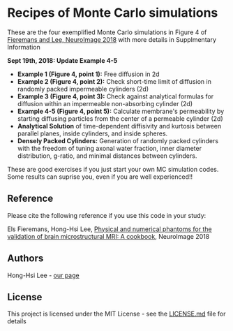 # Recipes of Monte Carlo simulations

These are the four exemplified Monte Carlo simulations in Figure 4 of [Fieremans and Lee, NeuroImage 2018](https://doi.org/10.1016/j.neuroimage.2018.06.046) with more details in Supplmentary Information

**Sept 19th, 2018: Update Example 4-5**

* **Example 1 (Figure 4, point 1):** Free diffusion in 2d
* **Example 2 (Figure 4, point 2):** Check short-time limit of diffusion in randomly packed impermeable cylinders (2d)
* **Example 3 (Figure 4, point 3):** Check against analytical formulas for diffusion within an impermeable non-absorbing cylinder (2d)
* **Example 4-5 (Figure 4, point 5):** Calculate membrane's permeability by starting diffusing particles from the center of a permeable cylinder (2d)
* **Analytical Solution** of time-dependent diffisivity and kurtosis between parallel planes, inside cylinders, and inside spheres.
* **Densely Packed Cylinders:** Generation of randomly packed cylinders with the freedom of tuning axonal water fraction, inner diameter distribution, g-ratio, and minimal distances between cylinders.

These are good exercises if you just start your own MC simulation codes.
Some results can suprise you, even if you are well experienced!!

## Reference
Please cite the following reference if you use this code in your study:

Els Fieremans, Hong-Hsi Lee, [Physical and numerical phantoms for the validation of brain microstructural MRI: A cookbook](https://doi.org/10.1016/j.neuroimage.2018.06.046), NeuroImage 2018

## Authors
Hong-Hsi Lee - [our page](http://www.diffusion-mri.com/people/hong-hsi-lee)

## License
This project is licensed under the MIT License - see the [LICENSE.md](https://github.com/leehhtw/monte-carlo-simulation-recipes/blob/example1/LICENSE) file for details
